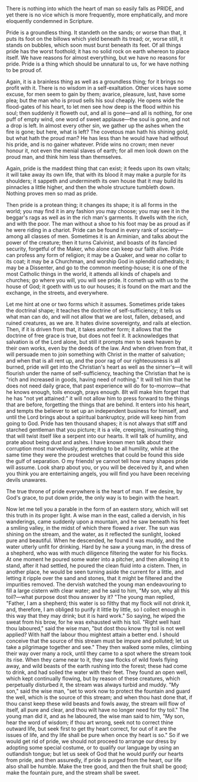 There is nothing into which the heart of man so easily falls as PRIDE, and yet there is no vice which is more frequently, more emphatically, and more eloquently condemned in Scripture.

Pride is a groundless thing. It standeth on the sands; or worse than that, it puts its foot on the billows which yield beneath its tread; or, worse still, it stands on bubbles, which soon must burst beneath its feet. Of all things pride has the worst foothold; it has no solid rock on earth whereon to place itself. We have reasons for almost everything, but we have no reasons for pride. Pride is a thing which should be unnatural to us, for we have nothing to be proud of.

Again, it is a brainless thing as well as a groundless thing; for it brings no profit with it. There is no wisdom in a self-exaltation. Other vices have some excuse, for men seem to gain by them; avarice, pleasure, lust, have some plea; but the man who is proud sells his soul cheaply. He opens wide the flood-gates of his heart, to let men see how deep is the flood within his soul; then suddenly it floweth out, and all is gone—and all is nothing, for one puff of empty wind, one word of sweet applause—the soul is gone, and not a drop is left. In almost every other sin, we gather up the ashes when the fire is gone; but here, what is left? The covetous man hath his shining gold, but what hath the proud man? He has less than he would have had without his pride, and is no gainer whatever. Pride wins no crown; men never honour it, not even the menial slaves of earth; for all men look down on the proud man, and think him less than themselves.

Again, pride is the maddest thing that can exist; it feeds upon its own vitals; it will take away its own life, that with its blood it may make a purple for its shoulders; it sappeth and undermineth its own house that it may build its pinnacles a little higher, and then the whole structure tumbleth down. Nothing proves men so mad as pride.

Then pride is a protean thing; it changes its shape; it is all forms in the world; you may find it in any fashion you may choose; you may see it in the beggar's rags as well as in the rich man's garments. It dwells with the rich, and with the poor. The man without a shoe to his foot may be as proud as if he were riding in a chariot. Pride can be found in every rank of society—among all classes of men. Sometimes it is an Arminian, and talks about the power of the creature; then it turns Calvinist, and boasts of its fancied security, forgetful of the Maker, who alone can keep our faith alive. Pride can profess any form of religion; it may be a Quaker, and wear no collar to its coat; it may be a Churchman, and worship God in splendid cathedrals; it may be a Dissenter, and go to the common meeting-house; it is one of the most Catholic things in the world, it attends all kinds of chapels and churches; go where you will, you will see pride. It cometh up with us to the house of God; it goeth with us to our houses; it is found on the mart and the exchange, in the streets, and everywhere.

Let me hint at one or two forms which it assumes. Sometimes pride takes the doctrinal shape; it teaches the doctrine of self-sufficiency; it tells us what man can do, and will not allow that we are lost, fallen, debased, and ruined creatures, as we are. It hates divine sovereignty, and rails at election. Then, if it is driven from that, it takes another form; it allows that the doctrine of free grace is true, but does not feel it. It acknowledges that salvation is of the Lord alone, but still it prompts men to seek heaven by their own works, even by the deeds of the law. And when driven from that, it will persuade men to join something with Christ in the matter of salvation; and when that is all rent up, and the poor rag of our righteousness is all burned, pride will get into the Christian's heart as well as the sinner's—it will flourish under the name of self-sufficiency, teaching the Christian that he is "rich and increased in goods, having need of nothing." It will tell him that he does not need daily grace, that past experience will do for to-morrow—that he knows enough, toils enough, prays enough. 8It will make him forget that he has "not yet attained:" it will not allow him to press forward to the things that are before, forgetting the things that are behind. It enters into his heart, and tempts the believer to set up an independent business for himself, and until the Lord brings about a spiritual bankruptcy, pride will keep him from going to God. Pride has ten thousand shapes; it is not always that stiff and starched gentleman that you picture; it is a vile, creeping, insinuating thing, that will twist itself like a serpent into our hearts. It will talk of humility, and prate about being dust and ashes. I have known men talk about their corruption most marvellously, pretending to be all humility, while at the same time they were the proudest wretches that could be found this side the gulf of separation. O my friends! ye cannot tell how many shapes pride will assume. Look sharp about you, or you will be deceived by it, and when you think you are entertaining angels, you will find you have been receiving devils unawares.

The true throne of pride everywhere is the heart of man. If we desire, by God's grace, to put down pride, the only way is to begin with the heart.

Now let me tell you a parable in the form of an eastern story, which will set this truth in its proper light. A wise man in the east, called a dervish, in his wanderings, came suddenly upon a mountain, and he saw beneath his feet a smiling valley, in the midst of which there flowed a river. The sun was shining on the stream, and the water, as it reflected the sunlight, looked pure and beautiful. When he descended, he found it was muddy, and the water utterly unfit for drinking. Hard by he saw a young man, in the dress of a shepherd, who was with much diligence filtering the water for his flocks. At one moment he poured some water into a pitcher, and then allowing it to stand, after it had settled, he poured the clean fluid into a cistern. Then, in another place, he would be seen turning aside the current for a little, and letting it ripple over the sand and stones, that it might be filtered and the impurities removed. The dervish watched the young man endeavouring to fill a large cistern with clear water; and he said to him, "My son, why all this toil?—what purpose dost thou answer by it? "The young man replied, "Father, I am a shepherd; this water is so filthy that my flock will not drink it, and, therefore, I am obliged to purify it little by little, so I collect enough in this way that they may drink; but it is hard work." So saying, he wiped the sweat from his brow, for he was exhausted with his toil. "Right well hast thou laboured," said the wise man, "but dost thou know thy toil is not well applied? With half the labour thou mightest attain a better end. I should conceive that the source of this stream must be impure and polluted; let us take a pilgrimage together and see." They then walked some miles, climbing their way over many a rock, until they came to a spot where the stream took its rise. When they came near to it, they saw flocks of wild fowls flying away, and wild beasts of the earth rushing into the forest; these had come to drink, and had soiled the water with their feet. They found an open well, which kept continually flowing, but by reason of these creatures, which perpetually disturbed it, the stream was always turbid and muddy. "My son," said the wise man, "set to work now to protect the fountain and guard the well, which is the source of this stream; and when thou hast done that, if thou canst keep these wild beasts and fowls away, the stream will flow of itself, all pure and clear, and thou wilt have no longer need for thy toil." The young man did it, and as he laboured, the wise man said to him, "My son, hear the word of wisdom; if thou art wrong, seek not to correct thine outward life, but seek first to get thy heart correct, for out of it are the issues of life, and thy life shall be pure when once thy heart is so." So if we would get rid of pride, we should not proceed to arrange our dress by adopting some special costume, or to qualify our language by using an outlandish tongue; but let us seek of God that he would purify our hearts from pride, and then assuredly, if pride is purged from the heart, our life also shall be humble. Make the tree good, and then the fruit shall be good; make the fountain pure, and the stream shall be sweet.